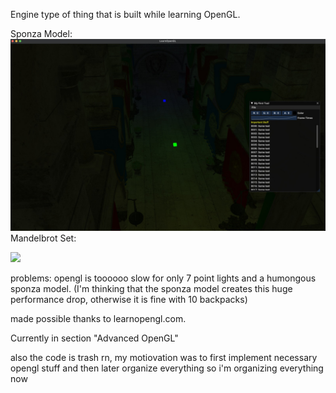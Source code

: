 Engine type of thing that is built while learning OpenGL.

Sponza Model:
![Sponza Model + point lights](gallery/img.jpeg)
Mandelbrot Set:

<img src="https://media.giphy.com/media/i0tIuFkM9YfN81SImF/giphy-downsized-large.gif" width="400px">

problems:
opengl is toooooo slow for only 7 point lights and a humongous sponza model. (I'm thinking that the sponza model creates this huge performance drop, otherwise it is fine with 10 backpacks)

made possible thanks to learnopengl.com.

Currently in section "Advanced OpenGL"

also the code is trash rn, my motiovation was to first implement necessary opengl stuff and then later organize everything so i'm organizing everything now